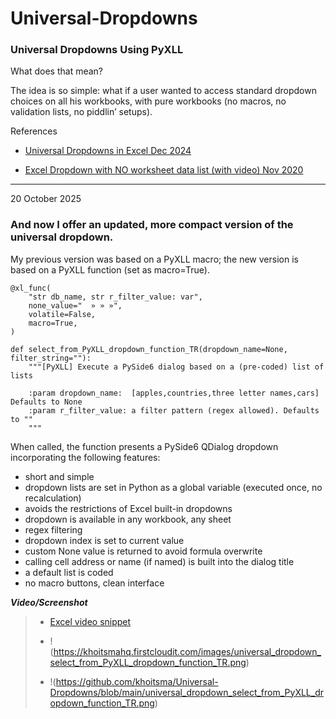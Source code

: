 # Universal-Dropdowns
### Universal Dropdowns Using PyXLL

What does that mean?

The idea is so simple: what if a user wanted to access standard dropdown choices on all his workbooks, with pure workbooks (no macros, no validation lists, no piddlin’ setups).

References

- [Universal Dropdowns in Excel Dec 2024](https://www.mathpax.com/universal-dropdowns-in-excel-dec-2024/)

- [Excel Dropdown with NO worksheet data list (with video) Nov 2020
](https://www.mathpax.com/excel-dropdown-with-no-worksheet-data-list/)

---

20 October 2025

### And now I offer an updated, more compact version of the universal dropdown.

My previous version was based on a PyXLL macro; the new version is based on a PyXLL function (set as macro=True).

```
@xl_func(
    "str db_name, str r_filter_value: var",
    none_value="  » » »",
    volatile=False,
    macro=True,
)

def select_from_PyXLL_dropdown_function_TR(dropdown_name=None, filter_string=""):
    """[PyXLL] Execute a PySide6 dialog based on a (pre-coded) list of lists

    :param dropdown_name:  [apples,countries,three letter names,cars] Defaults to None
    :param r_filter_value: a filter pattern (regex allowed). Defaults to ""
    """
```

When called, the function presents a PySide6 QDialog dropdown incorporating the following features:
* short and simple
* dropdown lists are set in Python as a global variable (executed once, no recalculation)
* avoids the restrictions of Excel built-in dropdowns
* dropdown is available in any workbook, any sheet
* regex filtering
* dropdown index is set to current value
* custom None value is returned to avoid formula overwrite
* calling cell address or name (if named) is built into the dialog title
* a default list is coded
* no macro buttons, clean interface

***Video/Screenshot***

> - [Excel video snippet](https://khoitsmahq.firstcloudit.com/images/universal_dropdown_select_from_PyXLL_dropdown_function_TR.mp4)
> 
> - !(https://khoitsmahq.firstcloudit.com/images/universal_dropdown_select_from_PyXLL_dropdown_function_TR.png)
>
> - !(https://github.com/khoitsma/Universal-Dropdowns/blob/main/universal_dropdown_select_from_PyXLL_dropdown_function_TR.png)
